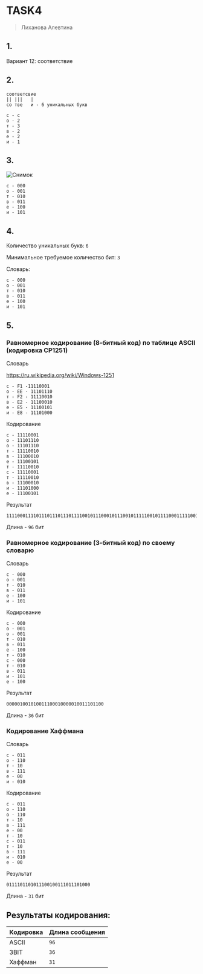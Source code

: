 # TASK4

> Лиханова Алевтина

## 1.

Вариант 12: соответствие 

## 2.

```
соответсвие
|| |||   |
со тве   и - 6 уникальных букв

с - с
о - 2
т - 3
в - 2
е - 2
и - 1
```

## 3.


![Снимок](https://github.com/user-attachments/assets/dd16d0c7-96f3-4fd1-a148-6df6e1fbd2aa)


```
с - 000
о - 001
т - 010
в - 011
е - 100
и - 101
```

## 4.

Количество уникальных букв: `6`

Минимальное требуемое количество бит: `3`

Словарь:
```
с - 000
о - 001
т - 010
в - 011
е - 100
и - 101
```

## 5.

### Равномерное кодирование (8-битный код) по таблице ASCII (кодировка CP1251)


Словарь

https://ru.wikipedia.org/wiki/Windows-1251

```
с - F1 -11110001
о - EE - 11101110
т - F2 - 11110010
в - E2 - 11100010
е - E5 - 11100101
и - E8 - 11101000
```

Кодирование
```
с - 11110001
о - 11101110
о - 11101110
т - 11110010
в - 11100010
е - 11100101
т - 11110010
с - 11110001
т - 11110010
в - 11100010
и - 11101000
е - 11100101

```

Результат
```
111100011110111011101110111100101110001011100101111100101111000111110010111000101110100011100101
```
Длина - `96` бит

### Равномерное кодирование (3-битный код) по своему словарю

Словарь
```
с - 000
о - 001
т - 010
в - 011
е - 100
и - 101
```

Кодирование
```
c - 000
о - 001
о - 001
т - 010
в - 011
е - 100
т - 010
с - 000
т - 010
в - 011
и - 101
е - 100
```

Результат
```
000001001010011100010000010011101100
```
Длина - `36` бит

### Кодирование Хаффмана

Словарь
```
с - 011
о - 110
т - 10
в - 111
е - 00
и - 010
```

Кодирование
```
с - 011
о - 110
о - 110
т - 10
в - 111
е - 00
т - 10
с - 011
т - 10
в - 111
и - 010
е - 00
```

Результат

```
0111101101011100100111011101000
```

Длина - `31` бит

## Результаты кодирования:

| Кодировка | Длина сообщения |
|-----------|-----------------|
| ASCII     | `96`            |
| 3BIT      | `36`            |
| Хаффман   | `31`            |
